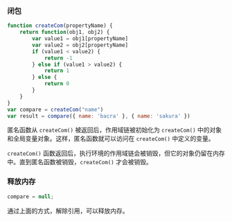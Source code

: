 ### 闭包

```js
function createCom(propertyName) {
    return function(obj1, obj2) {
        var value1 = obj1[propertyName]
        var value2 = obj2[propertyName]
        if (value1 < value2) {
            return -1
        } else if (value1 > value2) {
            return 1
        } else {
            return 0
        }
    }
}
var compare = createCom("name")
var result = compare({ name: 'bacra' }, { name: 'sakura' })
```

匿名函数从 `createCom()` 被返回后，作用域链被初始化为 `createCom()` 中的对象和全局变量对象。这样，匿名函数就可以访问在 `createCom()` 中定义的变量。

`createCom()` 函数返回后，执行环境的作用域链会被销毁，但它的对象仍留在内存中。直到匿名函数被销毁，`createCom()` 才会被销毁。

### 释放内存

```js
compare = null;
```

通过上面的方式，解除引用，可以释放内存。